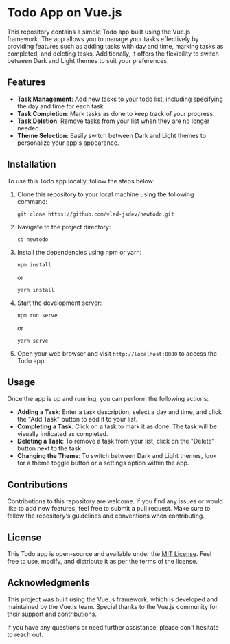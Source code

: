 
# Todo App on Vue.js

This repository contains a simple Todo app built using the Vue.js framework. The app allows you to manage your tasks effectively by providing features such as adding tasks with day and time, marking tasks as completed, and deleting tasks. Additionally, it offers the flexibility to switch between Dark and Light themes to suit your preferences.

## Features

- **Task Management**: Add new tasks to your todo list, including specifying the day and time for each task.
- **Task Completion**: Mark tasks as done to keep track of your progress.
- **Task Deletion**: Remove tasks from your list when they are no longer needed.
- **Theme Selection**: Easily switch between Dark and Light themes to personalize your app's appearance.

## Installation

To use this Todo app locally, follow the steps below:

1. Clone this repository to your local machine using the following command:

   ```
   git clone https://github.com/vlad-jsdev/newtodo.git
   ```

2. Navigate to the project directory:

   ```
   cd newtodo
   ```

3. Install the dependencies using npm or yarn:

   ```
   npm install
   ```

   or

   ```
   yarn install
   ```

4. Start the development server:

   ```
   npm run serve
   ```

   or

   ```
   yarn serve
   ```

5. Open your web browser and visit `http://localhost:8080` to access the Todo app.

## Usage

Once the app is up and running, you can perform the following actions:

- **Adding a Task**: Enter a task description, select a day and time, and click the "Add Task" button to add it to your list.
- **Completing a Task**: Click on a task to mark it as done. The task will be visually indicated as completed.
- **Deleting a Task**: To remove a task from your list, click on the "Delete" button next to the task.
- **Changing the Theme**: To switch between Dark and Light themes, look for a theme toggle button or a settings option within the app.

## Contributions

Contributions to this repository are welcome. If you find any issues or would like to add new features, feel free to submit a pull request. Make sure to follow the repository's guidelines and conventions when contributing.

## License

This Todo app is open-source and available under the [MIT License](LICENSE). Feel free to use, modify, and distribute it as per the terms of the license.

## Acknowledgments

This project was built using the Vue.js framework, which is developed and maintained by the Vue.js team. Special thanks to the Vue.js community for their support and contributions.

If you have any questions or need further assistance, please don't hesitate to reach out.
